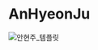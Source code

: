 # AnHyeonJu

![안현주_템플릿](https://user-images.githubusercontent.com/62981652/135737128-aaf781c5-c6c8-41c7-8af1-67b387f42484.png)
